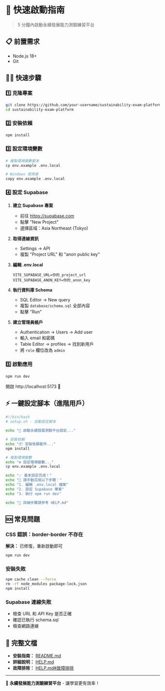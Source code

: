 # 🚀 快速啟動指南

> 5 分鐘內啟動永續發展能力測驗練習平台

## 📋 前置需求

- Node.js 18+
- Git

## 🏃‍♂️ 快速步驟

### 1️⃣ 克隆專案

```bash
git clone https://github.com/your-username/sustainability-exam-platform.git
cd sustainability-exam-platform
```

### 2️⃣ 安裝依賴

```bash
npm install
```

### 3️⃣ 設定環境變數

```bash
# 複製環境變數範本
cp env.example .env.local

# Windows 使用者
copy env.example .env.local
```

### 4️⃣ 設定 Supabase

1. **建立 Supabase 專案**

   - 前往 https://supabase.com
   - 點擊 "New Project"
   - 選擇區域：Asia Northeast (Tokyo)

2. **取得連線資訊**

   - Settings → API
   - 複製 "Project URL" 和 "anon public key"

3. **編輯 .env.local**

   ```env
   VITE_SUPABASE_URL=你的_project_url
   VITE_SUPABASE_ANON_KEY=你的_anon_key
   ```

4. **執行資料庫 Schema**

   - SQL Editor → New query
   - 複製 `database/schema.sql` 全部內容
   - 點擊 "Run"

5. **建立管理員帳戶**
   - Authentication → Users → Add user
   - 輸入 email 和密碼
   - Table Editor → profiles → 找到新用戶
   - 將 `role` 欄位改為 `admin`

### 5️⃣ 啟動應用

```bash
npm run dev
```

開啟 http://localhost:5173 🎉

## ⚡ 一鍵設定腳本（進階用戶）

```bash
#!/bin/bash
# setup.sh - 自動設定腳本

echo "🚀 啟動永續發展測驗平台設定..."

# 安裝依賴
echo "📦 安裝依賴套件..."
npm install

# 複製環境變數
echo "⚙️ 設定環境變數..."
cp env.example .env.local

echo "✅ 基本設定完成！"
echo "🔧 請手動完成以下步驟："
echo "1. 編輯 .env.local 檔案"
echo "2. 設定 Supabase 專案"
echo "3. 執行 npm run dev"

echo "📖 詳細步驟請參考 HELP.md"
```

## 🆘 常見問題

### CSS 錯誤：border-border 不存在

**解決：** 已修復，重新啟動即可

```bash
npm run dev
```

### 安裝失敗

```bash
npm cache clean --force
rm -rf node_modules package-lock.json
npm install
```

### Supabase 連線失敗

- 檢查 URL 和 API Key 是否正確
- 確認已執行 schema.sql
- 檢查網路連線

## 📖 完整文檔

- **安裝指南：** [README.md](README.md)
- **詳細說明：** [HELP.md](HELP.md)
- **故障排除：** [HELP.md#故障排除](HELP.md#故障排除)

---

🌱 **永續發展能力測驗練習平台** - 讓學習更有效率！

